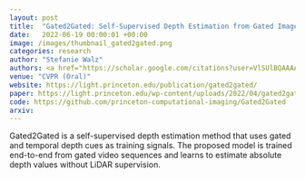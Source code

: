 ```yaml
---
layout: post
title:  "Gated2Gated: Self-Supervised Depth Estimation from Gated Images"
date:   2022-06-19 00:00:01 +00:00
image: /images/thumbnail_gated2gated.png
categories: research
author: "Stefanie Walz"
authors: <a href="https://scholar.google.com/citations?user=VlSUlBQAAAAJ&hl">Amanpreet Walia*</a>, <u><strong>Stefanie Walz*</strong></u>, <a href="https://scholar.google.de/citations?user=aJV5jRYAAAAJ&hl">Mario Bijelic</a>, <a href="https://scholar.google.com/citations?user=TsINiJcAAAAJ&hl">Fahim Mannan</a>, <a href="https://scholar.google.com/citations?user=jepjJjcAAAAJ&hl">Frank Julca-Aguilar</a>, <a href="https://scholar.google.com/citations?user=NsYQCXsAAAAJ&hl">Michael Langer</a>, <a href="https://scholar.google.com/citations?user=XG0OsdMAAAAJ&hl">Werner Ritter</a>,  <a href="https://www.cs.princeton.edu/~fheide/">Felix Heide</a>
venue: "CVPR (Oral)"
website: https://light.princeton.edu/publication/gated2gated/
paper: https://light.princeton.edu/wp-content/uploads/2022/04/gated2gated.pdf
code: https://github.com/princeton-computational-imaging/Gated2Gated
arxiv: 
---
```

Gated2Gated is a self-supervised depth estimation method that uses gated and temporal depth cues as training signals. The proposed model is trained end-to-end from gated video sequences and learns to estimate absolute depth values without LiDAR supervision.